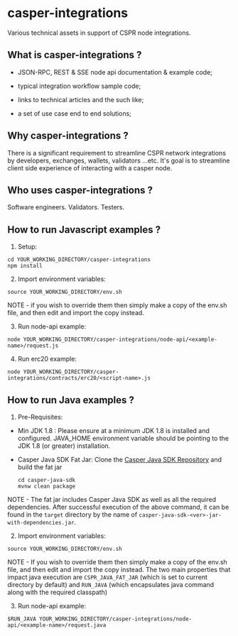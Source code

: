 casper-integrations
===============

Various technical assets in support of CSPR node integrations.


What is casper-integrations ?
--------------------------------------

- JSON-RPC, REST & SSE node api documentation & example code;

- typical integration workflow sample code;

- links to technical articles and the such like;

- a set of use case end to end solutions;


Why casper-integrations ?
--------------------------------------

There is a significant requirement to streamline CSPR network integrations by developers, exchanges, wallets, validators ...etc.  It's goal is to streamline client side experience of interacting with a casper node.


Who uses casper-integrations ?
--------------------------------------

Software engineers.  Validators.  Testers.


How to run Javascript examples ?
--------------------------------------

1.  Setup:

```
cd YOUR_WORKING_DIRECTORY/casper-integrations
npm install
```

2.  Import environment variables:

```
source YOUR_WORKING_DIRECTORY/env.sh
```

NOTE - if you wish to override them then simply make a copy of the env.sh file, and then edit and import the copy instead.

3.  Run node-api example:

```
node YOUR_WORKING_DIRECTORY/casper-integrations/node-api/<example-name>/request.js
```

4.  Run erc20 example:

```
node YOUR_WORKING_DIRECTORY/casper-integrations/contracts/erc20/<script-name>.js
```

How to run Java examples ?
--------------------------------------

1.  Pre-Requisites:
 - Min JDK 1.8 : Please ensure at a minimum JDK 1.8 is installed and configured. JAVA_HOME environment variable should be pointing to the JDK 1.8 (or greater) installation.
 - Casper Java SDK Fat Jar: Clone the [Casper Java SDK Repository](https://github.com/casper-network/casper-java-sdk.git) and build the fat jar

    ```shell
    cd casper-java-sdk
    mvnw clean package
    ```
NOTE - The fat jar includes Casper Java SDK as well as all the required dependencies. After successful execution of the above command, it can be found in the `target` directory by the name of `casper-java-sdk-<ver>-jar-with-dependencies.jar`.

2.  Import environment variables:

```
source YOUR_WORKING_DIRECTORY/env.sh
```
NOTE - If you wish to override them then simply make a copy of the env.sh file, and then edit and import the copy instead. The two main properties that impact java execution are `CSPR_JAVA_FAT_JAR` (which is set to current directory by default) and `RUN_JAVA` (which encapsulates java command along with the required classpath)

3.  Run node-api example:

```
$RUN_JAVA YOUR_WORKING_DIRECTORY/casper-integrations/node-api/<example-name>/request.java
```